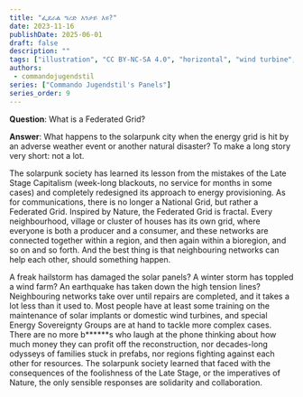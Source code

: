 ```yaml
---
title: "ፌደራል ግሪድ እንታይ እዩ?"
date: 2023-11-16
publishDate: 2025-06-01
draft: false
description: ""
tags: ["illustration", "CC BY-NC-SA 4.0", "horizontal", "wind turbine", "city"]
authors:
 - commandojugendstil
series: ["Commando Jugendstil's Panels"]
series_order: 9
---
```


**Question**: 
What is a Federated Grid?

**Answer**:
What happens to the solarpunk city when the energy grid is hit by an adverse weather event or another natural disaster?
To make a long story very short: not a lot.

The solarpunk society has learned its lesson from the mistakes of the Late Stage Capitalism (week-long blackouts, no service for months in some cases) and completely redesigned its approach to energy provisioning.
As for communications, there is no longer a National Grid, but rather a Federated Grid.
Inspired by Nature, the Federated Grid is fractal. Every neighbourhood, village or cluster of houses has its own grid, where everyone is both a producer and a consumer, and these networks are connected together within a region, and then again within a bioregion, and so on and so forth. And the best thing is that neighbouring networks can help each other, should something happen.

A freak hailstorm has damaged the solar panels? A winter storm has toppled a wind farm? An earthquake has taken down the high tension lines? Neighbouring networks take over until repairs are completed, and it takes a lot less than it used to. Most people have at least some training on the maintenance of solar implants or domestic wind turbines, and special Energy Sovereignty Groups are at hand to tackle more complex cases.
There are no more b******s who laugh at the phone thinking about how much money they can profit off the reconstruction, nor decades-long odysseys of families stuck in prefabs, nor regions fighting against each other for resources.
The solarpunk society learned that faced with the consequences of the foolishness of the Late Stage, or the imperatives of Nature, the only sensible responses are solidarity and collaboration.
